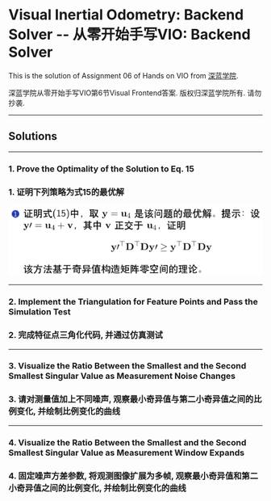 # Visual Inertial Odometry: Backend Solver -- 从零开始手写VIO: Backend Solver

This is the solution of Assignment 06 of Hands on VIO from [深蓝学院](https://www.shenlanxueyuan.com/course/247).

深蓝学院从零开始手写VIO第6节Visual Frontend答案. 版权归深蓝学院所有. 请勿抄袭.

---

## Solutions

---

### 1. Prove the Optimality of the Solution to Eq. 15
### 1. 证明下列策略为式15的最优解

<img src="doc/problem-statement/assignment-01.png" alt="Problem Statement, Assignment 01" width="%100">

---

### 2. Implement the Triangulation for Feature Points and Pass the Simulation Test
### 2. 完成特征点三角化代码, 并通过仿真测试

---

### 3. Visualize the Ratio Between the Smallest and the Second Smallest Singular Value as Measurement Noise Changes
### 3. 请对测量值加上不同噪声, 观察最小奇异值与第二小奇异值之间的比例变化, 并绘制比例变化的曲线

---

### 4. Visualize the Ratio Between the Smallest and the Second Smallest Singular Value as Measurement Window Expands
### 4. 固定噪声方差参数, 将观测图像扩展为多帧, 观察最小奇异值和第二小奇异值之间的比例变化, 并绘制比例变化的曲线